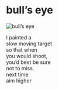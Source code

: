 # bull’s eye
![bull’s eye](images/bull’s%20eye.jpeg)

I painted a<br/>
slow moving target<br/>
so that when<br/> 
you would shoot,<br/>
you’d best be sure<br/> 
not to miss.<br/>
next time<br/>
aim higher
